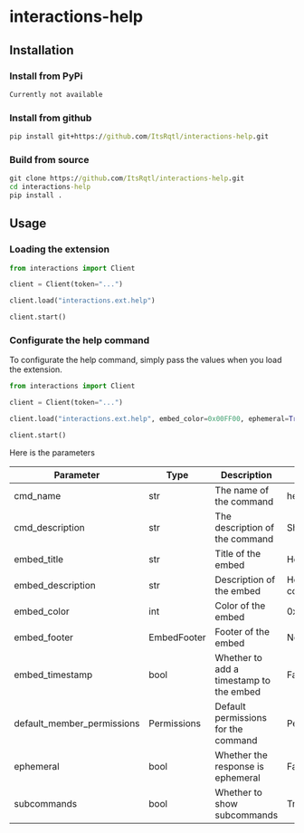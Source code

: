 # interactions-help

## Installation

### Install from PyPi

```bat
Currently not available
```

### Install from github

```bat
pip install git+https://github.com/ItsRqtl/interactions-help.git
```

### Build from source

```bat
git clone https://github.com/ItsRqtl/interactions-help.git
cd interactions-help
pip install .
```

## Usage

### Loading the extension

```py
from interactions import Client

client = Client(token="...")

client.load("interactions.ext.help")

client.start()
```

### Configurate the help command

To configurate the help command, simply pass the values when you load the extension.

```py
from interactions import Client

client = Client(token="...")

client.load("interactions.ext.help", embed_color=0x00FF00, ephemeral=True, subcommands=True)

client.start()
```

Here is the parameters

|Parameter|Type|Description|Default value|
|---|---|---|---|
|cmd_name|str|The name of the command|help|
|cmd_description|str|The description of the command|Shows help message|
|embed_title|str|Title of the embed|Help|
|embed_description|str|Description of the embed|Here is a list of all commands|
|embed_color|int|Color of the embed|0x000000|
|embed_footer|EmbedFooter|Footer of the embed|None|
|embed_timestamp|bool|Whether to add a timestamp to the embed|False|
|default_member_permissions|Permissions|Default permissions for the command|Permissions.DEFAULT|
|ephemeral|bool|Whether the response is ephemeral|False|
|subcommands|bool|Whether to show subcommands|True|